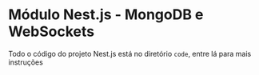 Módulo Nest.js - MongoDB e WebSockets
=====================================
Todo o código do projeto Nest.js está no diretório `code`, entre lá para mais instruções

